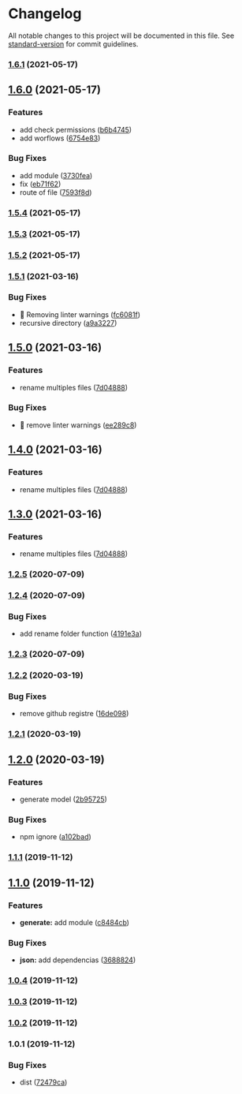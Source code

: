 # Changelog

All notable changes to this project will be documented in this file. See [standard-version](https://github.com/conventional-changelog/standard-version) for commit guidelines.

### [1.6.1](https://github.com/Krnos/kronos/compare/v1.6.0...v1.6.1) (2021-05-17)

## [1.6.0](https://github.com/Krnos/kronos/compare/v1.5.4...v1.6.0) (2021-05-17)


### Features

* add check permissions ([b6b4745](https://github.com/Krnos/kronos/commit/b6b47457de9ab135cfbd483dac3de7a9579f0c9e))
* add worflows ([6754e83](https://github.com/Krnos/kronos/commit/6754e83f7886f87a40fea7b817b3054a4caed98d))


### Bug Fixes

* add module ([3730fea](https://github.com/Krnos/kronos/commit/3730fea7bc889e3b8e483f4c2a8f68737b5a2805))
* fix ([eb71f62](https://github.com/Krnos/kronos/commit/eb71f62d7bb364118b052c40feefe69c1c91b0aa))
* route of file ([7593f8d](https://github.com/Krnos/kronos/commit/7593f8d6819c47906696e900b9d2f1f90536998e))

### [1.5.4](https://github.com/Krnos/kronos/compare/v1.5.3...v1.5.4) (2021-05-17)

### [1.5.3](https://github.com/Krnos/kronos/compare/v1.5.1...v1.5.3) (2021-05-17)

### [1.5.2](https://github.com/Krnos/kronos/compare/v1.5.1...v1.5.2) (2021-05-17)

### [1.5.1](https://github.com/Krnos/kronos/compare/v1.5.0...v1.5.1) (2021-03-16)


### Bug Fixes

* :rotating_light: Removing linter warnings ([fc6081f](https://github.com/Krnos/kronos/commit/fc6081f883390b91077eb0b4bb3e1880b7aa4ac0))
* recursive directory ([a9a3227](https://github.com/Krnos/kronos/commit/a9a3227fd0b8a49d7e36b77c0975b45e456ffc63))

## [1.5.0](https://github.com/Krnos/kronos/compare/v1.2.5...v1.5.0) (2021-03-16)


### Features

* rename multiples files ([7d04888](https://github.com/Krnos/kronos/commit/7d048880998ced2a1ce14f6faf1a90b9a348056f))


### Bug Fixes

* :rotating_light: remove linter warnings ([ee289c8](https://github.com/Krnos/kronos/commit/ee289c849b596a9f2efcc8a8ff7fc04b7be31323))

## [1.4.0](https://github.com/Krnos/kronos/compare/v1.2.5...v1.4.0) (2021-03-16)


### Features

* rename multiples files ([7d04888](https://github.com/Krnos/kronos/commit/7d048880998ced2a1ce14f6faf1a90b9a348056f))

## [1.3.0](https://github.com/Krnos/kronos/compare/v1.2.5...v1.3.0) (2021-03-16)


### Features

* rename multiples files ([7d04888](https://github.com/Krnos/kronos/commit/7d048880998ced2a1ce14f6faf1a90b9a348056f))

### [1.2.5](https://github.com/Krnos/kronos/compare/v1.2.4...v1.2.5) (2020-07-09)

### [1.2.4](https://github.com/Krnos/kronos/compare/v1.2.3...v1.2.4) (2020-07-09)


### Bug Fixes

* add rename folder function ([4191e3a](https://github.com/Krnos/kronos/commit/4191e3abaa8bee39f16271970677bea27253da6e))

### [1.2.3](https://github.com/Krnos/kronos/compare/v1.2.2...v1.2.3) (2020-07-09)

### [1.2.2](https://github.com/Krnos/kronos/compare/v1.2.1...v1.2.2) (2020-03-19)


### Bug Fixes

* remove github registre ([16de098](https://github.com/Krnos/kronos/commit/16de0980abe2bcdef4eb8e035cd34e7ccf98bde0))

### [1.2.1](https://github.com/Krnos/kronos/compare/v1.2.0...v1.2.1) (2020-03-19)

## [1.2.0](https://github.com/Krnos/kronos/compare/v1.1.1...v1.2.0) (2020-03-19)


### Features

* generate model ([2b95725](https://github.com/Krnos/kronos/commit/2b957254e6ab4ac08246953f310c1efce972c97c))


### Bug Fixes

* npm ignore ([a102bad](https://github.com/Krnos/kronos/commit/a102bad53693f050d2a215c94396384d07676827))

### [1.1.1](https://github.com/Krnos/kronos/compare/v1.1.0...v1.1.1) (2019-11-12)

## [1.1.0](https://github.com/Krnos/kronos/compare/v1.0.4...v1.1.0) (2019-11-12)


### Features

* **generate:** add module ([c8484cb](https://github.com/Krnos/kronos/commit/c8484cb8ea3697581a66988f54b97fface08ae04))


### Bug Fixes

* **json:** add dependencias ([3688824](https://github.com/Krnos/kronos/commit/368882499d48c0d3c12fa8b6c84874e840dbab55))

### [1.0.4](https://github.com/Krnos/kronos/compare/v1.0.3...v1.0.4) (2019-11-12)

### [1.0.3](https://github.com/Krnos/kronos/compare/v1.0.2...v1.0.3) (2019-11-12)

### [1.0.2](https://github.com/Krnos/kronos/compare/v1.0.1...v1.0.2) (2019-11-12)

### 1.0.1 (2019-11-12)


### Bug Fixes

* dist ([72479ca](https://github.com/Krnos/kronos/commit/72479ca1470f93b1512c2160ec686e414bef3b34))
